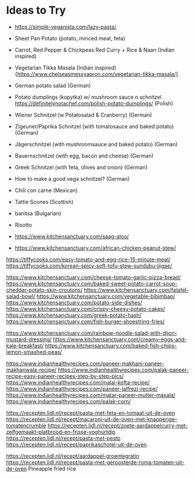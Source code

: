 # Ideas to Try
- https://simple-veganista.com/lazy-pasta/

- Sheet Pan Potato (potato, minced meat, feta)

- Carrot, Red Pepper & Chickpeas Red Curry + Rice & Naan (Indian inspired)
- Vegetarian Tikka Masala (Indian inspired)
{https://www.chelseasmessyapron.com/vegetarian-tikka-masala/}
- German potato salad (German)
- Potato dumplings (kopytka) w/ mushroom sauce n schnitzel 
https://definitelynotachef.com/polish-potato-dumplings/ (Polish)
- Wiener Schnitzel (w Potatosalad & Cranberry) (German)
- Zigeuner/Paprika Schnitzel (with tomatosauce and baked potato) (German)
- Jägerschnitzel (with mushroomsauce and baked potato) (German)
- Bauernschnitzel (with egg, bacon and cheese) (German)
- Greek Schnitzel (with feta, olives and onion) (German)
- How to make a good vega schnitzel? (German)
- Chili con carne (Mexican)
- Tattie Scones (Scottish)
- banitsa (Bulgarian)
- Risotto
- https://www.kitchensanctuary.com/saag-aloo/
- https://www.kitchensanctuary.com/african-chicken-peanut-stew/

https://tiffycooks.com/easy-tomato-and-egg-rice-15-minute-meal/
https://tiffycooks.com/korean-spicy-soft-tofu-stew-sundubu-jjigae/

https://www.kitchensanctuary.com/cheese-tomato-garlic-pizza-bread/
https://www.kitchensanctuary.com/baked-sweet-potato-carrot-soup-cheddar-potato-skin-croutons/
https://www.kitchensanctuary.com/falafel-salad-bowl/
https://www.kitchensanctuary.com/vegetable-bibimbap/
https://www.kitchensanctuary.com/potato-side-dishes/
https://www.kitchensanctuary.com/crispy-cheesy-potato-cakes/
https://www.kitchensanctuary.com/greek-potato-hash/
https://www.kitchensanctuary.com/fish-burger-shoestring-fries/

https://www.kitchensanctuary.com/rainbow-noodle-salad-with-dijon-mustard-dressing/
https://www.kitchensanctuary.com/creamy-eggs-and-kale-breakfast/
https://www.kitchensanctuary.com/baked-fish-chips-lemon-smashed-peas/

https://www.indianhealthyrecipes.com/paneer-makhani-paneer-makhanwala-recipe/
https://www.indianhealthyrecipes.com/palak-paneer-recipe-easy-paneer-recipes-step-by-step-pics/
https://www.indianhealthyrecipes.com/malai-kofta-recipe/
https://www.indianhealthyrecipes.com/paneer-jalfrezi-recipe/
https://www.indianhealthyrecipes.com/matar-paneer-mutter-masala/
https://www.indianhealthyrecipes.com/palak-corn/

https://recepten.lidl.nl/recept/pasta-met-feta-en-tomaat-uit-de-oven
https://recepten.lidl.nl/recept/macaroni-uit-de-oven-met-knapperige-tomatencrumble
https://recepten.lidl.nl/recept/zoete-aardappelcurry-met-zelfgemaakt-platbrood-en-frisse-yoghurtdip
https://recepten.lidl.nl/recept/pasta-met-pesto
https://recepten.lidl.nl/recept/paprikaschotel-uit-de-oven

https://recepten.lidl.nl/recept/aardappel-groentegratin
https://recepten.lidl.nl/recept/pasta-met-geroosterde-roma-tomaten-uit-de-oven
Pineapple fried rice 